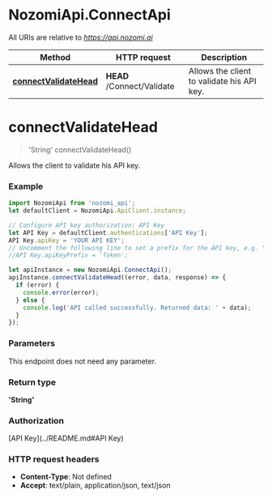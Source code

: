 # NozomiApi.ConnectApi

All URIs are relative to *https://api.nozomi.ai*

Method | HTTP request | Description
------------- | ------------- | -------------
[**connectValidateHead**](ConnectApi.md#connectValidateHead) | **HEAD** /Connect/Validate | Allows the client to validate his API key.

<a name="connectValidateHead"></a>
# **connectValidateHead**
> &#x27;String&#x27; connectValidateHead()

Allows the client to validate his API key.

### Example
```javascript
import NozomiApi from 'nozomi_api';
let defaultClient = NozomiApi.ApiClient.instance;

// Configure API key authorization: API Key
let API Key = defaultClient.authentications['API Key'];
API Key.apiKey = 'YOUR API KEY';
// Uncomment the following line to set a prefix for the API key, e.g. "Token" (defaults to null)
//API Key.apiKeyPrefix = 'Token';

let apiInstance = new NozomiApi.ConnectApi();
apiInstance.connectValidateHead((error, data, response) => {
  if (error) {
    console.error(error);
  } else {
    console.log('API called successfully. Returned data: ' + data);
  }
});
```

### Parameters
This endpoint does not need any parameter.

### Return type

**&#x27;String&#x27;**

### Authorization

[API Key](../README.md#API Key)

### HTTP request headers

 - **Content-Type**: Not defined
 - **Accept**: text/plain, application/json, text/json

